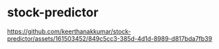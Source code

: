 # stock-predictor


https://github.com/keerthanakkumar/stock-predictor/assets/161503452/849c5cc3-385d-4d1d-8989-d817bda7fb39

